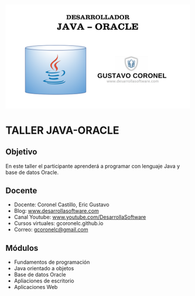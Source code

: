 ![TALLER JAVA-ORACLE](https://raw.githubusercontent.com/gcoronelc/IGH-JAVA-ORACLE-2021/main/img/logo.png)

# TALLER JAVA-ORACLE

## Objetivo

En este taller el participante aprenderá a programar con lenguaje Java y base de datos Oracle.


## Docente

- Docente: Coronel Castillo, Eric Gustavo
- Blog: www.desarrollasoftware.com
- Canal Youtube: www.youtube.com/DesarrollaSoftware
- Cursos virtuales: gcoronelc.github.io
- Correo: gcoronelc@gmail.com 


## Módulos


- Fundamentos de programación
- Java orientado a objetos
- Base de datos Oracle
- Apliaciones de escritorio
- Aplicaciones Web
